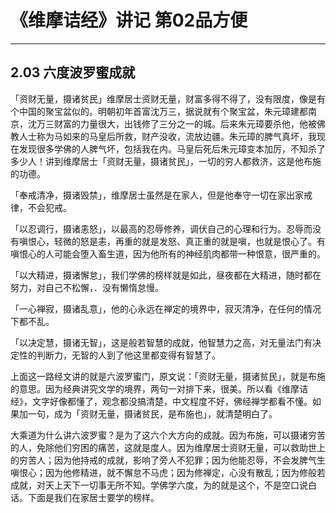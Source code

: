 # 《维摩诘经》讲记 第02品方便

------

## 2.03 六度波罗蜜成就

「资财无量，摄诸贫民」维摩居士资财无量，财富多得不得了，没有限度，像是有个中国的聚宝盆似的。明朝初年首富沈万三，据说就有个聚宝盆，朱元璋建都南京，沈万三财富的力量很大，出钱修了三分之一的城。后来朱元璋要杀他，他被佛教人士称为马如来的马皇后所救，财产没收，流放边疆。朱元璋的脾气真坏，我现在发现很多学佛的人脾气坏，包括我在内。马皇后死后朱元璋变本加厉，不知杀了多少人！讲到维摩居士「资财无量，摄诸贫民」，一切的穷人都救济，这是他布施的功德。

「奉戒清净，摄诸毁禁」，维摩居士虽然是在家人，但是他奉守一切在家出家戒律，不会犯戒。

「以忍调行，摄诸恚怒」，以最高的忍辱修养，调伏自己的心理和行为。忍辱而没有嗔恨心，轻微的怒是恚，再重的就是发怒、真正重的就是嗔，也就是恨心了。有嗔恨心的人可能会堕入畜生道，因为他所有的神经肌肉都带一种恨意，很严重的。

「以大精进，摄诸懈怠」，我们学佛的榜样就是如此，昼夜都在大精进，随时都在努力，对自己不松懈，．没有懒惰怠慢。

「一心禅寂，摄诸乱意」，他的心永远在禅定的境界中，寂灭清净，在任何的情况下都不乱。

「以决定慧，摄诸无智」，这是般若智慧的成就，他智慧力之高，对无量法门有决定性的判断力，无智的人到了他这里都变得有智慧了。

上面这一路经文讲的就是六波罗蜜门，原文说：「资财无量，摄诸贫民」，就是布施的意思。因为经典讲究文学的境界，两句一对排下来，很美。所以看《维摩诘经》，文字好像都懂了，观念都没搞清楚，中文程度不好，佛经禅学都看不懂。如果加一句，成为「资财无量，摄诸贫民，是布施也」，就清楚明白了。

大乘道为什么讲六波罗蜜？是为了这六个大方向的成就。因为布施，可以摄诸穷苦的人，免除他们穷困的痛苦，这就是度人。因为维摩居士资财无量，可以救助世上的穷苦人；因为他持戒的成就，影响了旁人不犯罪；因为他能忍辱，不会发脾气生嗔恨心；因为他修精进，就不懈怠不马虎；因为修禅定，心没有散乱；因为修般若成就，对天上天下一切事无所不知。学佛学六度，为的就是这个，不是空口说白话。下面是我们在家居士要学的榜样。

